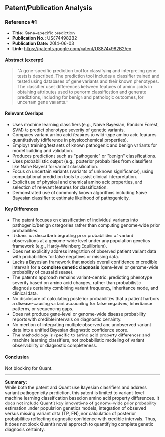 ## Patent/Publication Analysis

### Reference #1

- **Title:** Gene-specific prediction  
- **Publication No.:** US8744982B2  
- **Publication Date:** 2014-06-03  
- **Link:** https://patents.google.com/patent/US8744982B2/en

#### Abstract (excerpt)

> "A gene-specific prediction tool for classifying and interpreting gene tests is described. The prediction tool includes a classifier trained and tested using databases of gene variants and their known phenotypes. The classifier uses differences between features of amino acids in obtaining attributes used to perform classification and generate predictions, including for benign and pathologic outcomes, for uncertain gene variants."

#### Relevant Overlaps

- Uses machine learning classifiers (e.g., Naïve Bayesian, Random Forest, SVM) to predict phenotype severity of genetic variants.
- Compares variant amino acid features to wild-type amino acid features quantitatively (difference in physicochemical properties).
- Employs training/test sets of known pathogenic and benign variants for model building and validation.
- Produces predictions such as "pathogenic" or "benign" classifications.
- Uses probabilistic output (e.g., posterior probabilities from classifiers like Naïve Bayes) for variant classification.
- Focus on uncertain variants (variants of unknown significance), using computational prediction tools to assist clinical interpretation.
- Explicit use of physical and chemical amino acid properties, and selection of relevant features for classification.
- Demonstrated use of commonly known algorithms including Naïve Bayesian classifier to estimate likelihood of pathogenicity.

#### Key Differences

- The patent focuses on classification of individual variants into pathogenic/benign categories rather than computing genome-wide prior probabilities.
- It does not describe integrating prior probabilities of variant observations at a genome-wide level under any population genetics framework (e.g., Hardy-Weinberg Equilibrium).
- Does not explicitly address integration of observed patient variant data with probabilities for false negatives or missing data.
- Lacks a Bayesian framework that models overall confidence or credible intervals for a **complete genetic diagnosis** (gene-level or genome-wide probability of causal disease).
- The patent’s approach remains variant-centric: predicting phenotype severity based on amino acid changes, rather than probabilistic diagnosis certainty combining variant frequency, inheritance mode, and clinical data.
- No disclosure of calculating posterior probabilities that a patient harbors a disease-causing variant accounting for false negatives, inheritance patterns, or sequencing gaps.
- Does not produce gene-level or genome-wide disease probability reports with credible intervals on diagnostic certainty.
- No mention of integrating multiple observed and unobserved variant data into a unified Bayesian diagnostic confidence score.
- The methodology is specific to amino acid property differences and machine learning classifiers, not probabilistic modeling of variant observability or diagnostic completeness.

#### Conclusion

Not blocking for Quant.

---

**Summary:**  
While both the patent and Quant use Bayesian classifiers and address variant pathogenicity prediction, this patent is limited to variant-level machine learning classification based on amino acid property differences. It does not include Quant’s key innovations of genome-wide prior probability estimation under population genetics models, integration of observed versus missing variant data (TP, FN), nor calculation of posterior probabilities reflecting diagnostic confidence with credible intervals. Thus, it does not block Quant’s novel approach to quantifying complete genetic diagnosis certainty.
